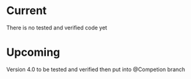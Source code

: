 # Current
There is no tested and verified code yet

# Upcoming
Version 4.0 to be tested and verified then put into @Competion branch